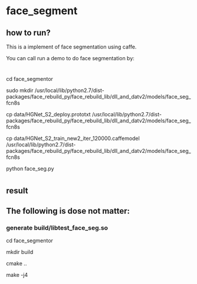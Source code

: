 # face_segment
## how to run?
This is a implement of face segmentation using caffe.

You can call run a demo to do face segmentation by:
#
cd face_segmentor

sudo mkdir /usr/local/lib/python2.7/dist-packages/face_rebuild_py/face_rebuild_lib/dll_and_datv2/models/face_seg_fcn8s

cp data/HGNet_S2_deploy.prototxt /usr/local/lib/python2.7/dist-packages/face_rebuild_py/face_rebuild_lib/dll_and_datv2/models/face_seg_fcn8s

cp data/HGNet_S2_train_new2_iter_120000.caffemodel  /usr/local/lib/python2.7/dist-packages/face_rebuild_py/face_rebuild_lib/dll_and_datv2/models/face_seg_fcn8s

python face_seg.py
#
## result


## The following is dose not matter:
### generate build/libtest_face_seg.so

cd face_segmentor

mkdir build

cmake ..

make -j4

